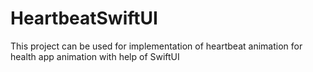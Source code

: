 # HeartbeatSwiftUI
This project can be used for implementation of heartbeat animation for health app animation with help of SwiftUI
